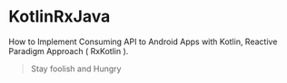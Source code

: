 # KotlinRxJava
How to Implement Consuming API to Android Apps with Kotlin, Reactive Paradigm Approach ( RxKotlin ).

> Stay foolish and Hungry
